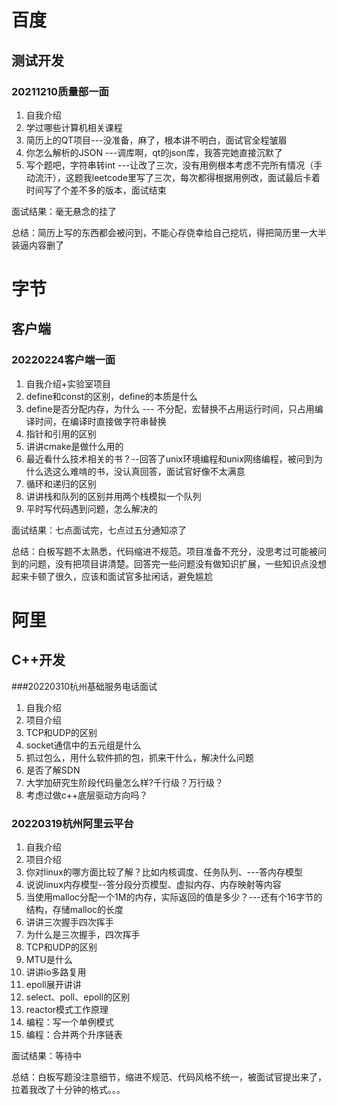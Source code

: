 # 百度

## 测试开发

### 20211210质量部一面

1. 自我介绍
2. 学过哪些计算机相关课程
3. 简历上的QT项目---没准备，麻了，根本讲不明白，面试官全程皱眉
4. 你怎么解析的JSON  ---调库啊，qt的json库，我答完她直接沉默了
5. 写个题吧，字符串转int ---让改了三次，没有用例根本考虑不完所有情况（手动流汗），这题我leetcode里写了三次，每次都得根据用例改，面试最后卡着时间写了个差不多的版本，面试结束



面试结果：毫无悬念的挂了

总结：简历上写的东西都会被问到，不能心存侥幸给自己挖坑，得把简历里一大半装逼内容删了

# 字节

## 客户端

### 20220224客户端一面

1. 自我介绍+实验室项目
2. define和const的区别，define的本质是什么
3. define是否分配内存，为什么 ---  不分配，宏替换不占用运行时间，只占用编译时间，在编译时直接做字符串替换
4. 指针和引用的区别
5. 讲讲cmake是做什么用的
6. 最近看什么技术相关的书？--回答了unix环境编程和unix网络编程，被问到为什么选这么难啃的书，没认真回答，面试官好像不太满意
7. 循环和递归的区别
8. 讲讲栈和队列的区别并用两个栈模拟一个队列
9. 平时写代码遇到问题，怎么解决的



面试结果：七点面试完，七点过五分通知凉了

总结：白板写题不太熟悉，代码缩进不规范。项目准备不充分，没思考过可能被问到的问题，没有把项目讲清楚。回答完一些问题没有做知识扩展，一些知识点没想起来卡顿了很久，应该和面试官多扯闲话，避免尴尬



# 阿里

## C++开发

###20220310杭州基础服务电话面试

1. 自我介绍
2. 项目介绍
3. TCP和UDP的区别
4. socket通信中的五元组是什么
5. 抓过包么，用什么软件抓的包，抓来干什么，解决什么问题
6. 是否了解SDN
7. 大学加研究生阶段代码量怎么样?千行级？万行级？
8. 考虑过做c++底层驱动方向吗？

### 20220319杭州阿里云平台

1. 自我介绍
2. 项目介绍
3. 你对linux的哪方面比较了解？比如内核调度、任务队列、---答内存模型
4. 说说linux内存模型--答分段分页模型、虚拟内存、内存映射等内容
5. 当使用malloc分配一个1M的内存，实际返回的值是多少？---还有个16字节的结构，存储malloc的长度
6. 讲讲三次握手四次挥手
7. 为什么是三次握手，四次挥手
8. TCP和UDP的区别
9. MTU是什么
10. 讲讲io多路复用
11. epoll展开讲讲
12. select、poll、epoll的区别
13. reactor模式工作原理
14. 编程：写一个单例模式
15. 编程：合并两个升序链表

面试结果：等待中

总结：白板写题没注意细节，缩进不规范、代码风格不统一，被面试官提出来了，拉着我改了十分钟的格式。。。

